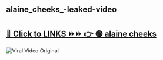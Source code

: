 
 ## alaine_cheeks_-leaked-video 

# <h2><a href="https://clipsfans.com/alaine_cheeks_&ref=git">🔗 Click to LINKS ⏩⏩ 👉 🟢 alaine cheeks  </a></h2>

<a href="https://clipsfans.com/alaine_cheeks_&ref=git" rel="nofollow" data-target="animated-image.originalLink"><img src="https://i.ibb.co.com/xMMVF88/686577567.gif" alt="Viral Video Original" style="max-width: 100%; display: inline-block;" data-target="animated-image.originalImage"></a>
